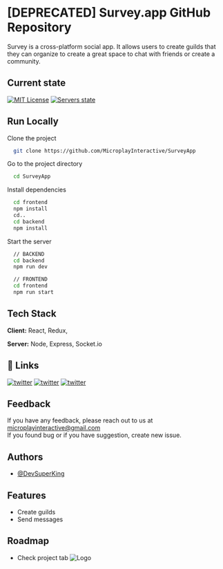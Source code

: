 # [DEPRECATED] Survey.app GitHub Repository

Survey is a cross-platform social app. It allows users to create guilds that they can organize to create a great space to chat with friends or create a community.


## Current state

[![MIT License](https://img.shields.io/badge/License-Freeware-green.svg)](https://choosealicense.com/licenses/mit/)
[![Servers state](https://img.shields.io/badge/Servers-Down-red.svg)](https://choosealicense.com/licenses/mit/)
## Run Locally

Clone the project

```bash
  git clone https://github.com/MicroplayInteractive/SurveyApp
```

Go to the project directory

```bash
  cd SurveyApp
```

Install dependencies

```bash
  cd frontend
  npm install
  cd..
  cd backend
  npm install
```

Start the server

```bash
  // BACKEND
  cd backend
  npm run dev

  // FRONTEND
  cd frontend
  npm run start
```


## Tech Stack

**Client:** React, Redux, 

**Server:** Node, Express, Socket.io


## 🔗 Links
[![twitter](https://img.shields.io/badge/youtube-red?style=for-the-badge&logo=youtube&logoColor=white)](https://www.youtube.com/channel/UCddf456Nk9vZuVPhtQOCrSg)
[![twitter](https://img.shields.io/badge/twitter-1DA1F2?style=for-the-badge&logo=twitter&logoColor=white)](https://twitter.com/MicroplayStudio)
[![twitter](https://img.shields.io/badge/discord-blue?style=for-the-badge&logo=discord&logoColor=white)](https://discord.gg/2eJKfaAPmK)
## Feedback

If you have any feedback, please reach out to us at microplayinteractive@gmail.com\
If you found bug or if you have suggestion, create new issue.
## Authors

- [@DevSuperKing](https://www.github.com/SuperKingPL)


## Features

- Create guilds
- Send messages

## Roadmap

- Check project tab
![Logo](https://cdn.discordapp.com/attachments/1023265697293406320/1131995319442362560/image_1.png)
